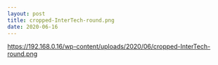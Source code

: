 ```yaml
---
layout: post
title: cropped-InterTech-round.png
date: 2020-06-16
---
```


https://192.168.0.16/wp-content/uploads/2020/06/cropped-InterTech-round.png